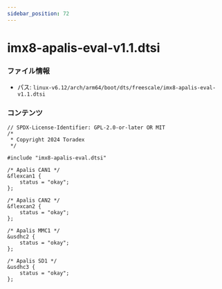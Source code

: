 ```yaml
---
sidebar_position: 72
---
```

# imx8-apalis-eval-v1.1.dtsi

### ファイル情報

- パス: `linux-v6.12/arch/arm64/boot/dts/freescale/imx8-apalis-eval-v1.1.dtsi`

### コンテンツ

```dtsi
// SPDX-License-Identifier: GPL-2.0-or-later OR MIT
/*
 * Copyright 2024 Toradex
 */

#include "imx8-apalis-eval.dtsi"

/* Apalis CAN1 */
&flexcan1 {
	status = "okay";
};

/* Apalis CAN2 */
&flexcan2 {
	status = "okay";
};

/* Apalis MMC1 */
&usdhc2 {
	status = "okay";
};

/* Apalis SD1 */
&usdhc3 {
	status = "okay";
};

```
